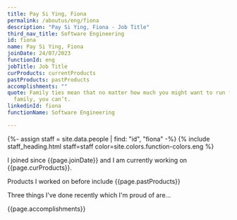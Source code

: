 ```yaml
---
title: Pay Si Ying, Fiona
permalink: /aboutus/eng/fiona
description: "Pay Si Ying, Fiona - Job Title"
third_nav_title: Software Engineering
id: fiona
name: Pay Si Ying, Fiona
joinDate: 24/07/2023
functionId: eng
jobTitle: Job Title
curProducts: currentProducts
pastProducts: pastProducts
accomplishments: ""
quote: Family ties mean that no matter how much you might want to run from your
  family, you can’t.
linkedinId: fiona
functionName: Software Engineering

---
```


{%- assign staff = site.data.people | find: "id", "fiona" -%}
{% include staff_heading.html staff=staff color=site.colors.function-colors.eng %}

<p>I joined since {{page.joinDate}} and I am currently working on {{page.curProducts}}.</p>

<p>Products I worked on before include {{page.pastProducts}}</p>

<p>Three things I've done recently which I'm proud of are...</p>
{{page.accomplishments}}
